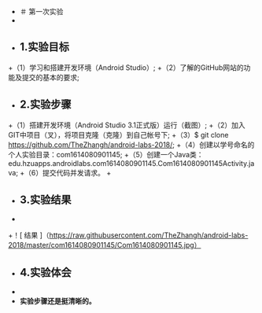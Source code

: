 + ＃ 第一次实验
+
+ ##  1.实验目标
+（1）学习和搭建开发环境（Android Studio）;
+（2）了解的GitHub网站的功能及提交的基本的要求;
+ ##  2.实验步骤
+（1）搭建开发环境（Android Studio 3.1正式版）运行（截图）;
+（2）加入GIT中项目（叉），将项目克隆（克隆）到自己帐号下;
+（3）$ git clone https://github.com/TheZhangh/android-labs-2018/;
+（4）创建以学号命名的个人实验目录：com1614080901145;
+（5）创建一个Java类：edu.hzuapps.androidlabs.com1614080901145.Com1614080901145Activity.java;
+（6）提交代码并发请求。
+
+ ##  3.实验结果
+
+！[ 结果 ]（https://raw.githubusercontent.com/TheZhangh/android-labs-2018/master/com1614080901145/Com1614080901145.jpg）
+ ##  4.实验体会
+
+ **实验步骤还是挺清晰的。**
